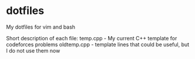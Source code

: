 # dotfiles
My dotfiles for vim and bash

Short description of each file:
temp.cpp - My current C++ template for codeforces problems
oldtemp.cpp - template lines that could be useful, but I do not use them now

